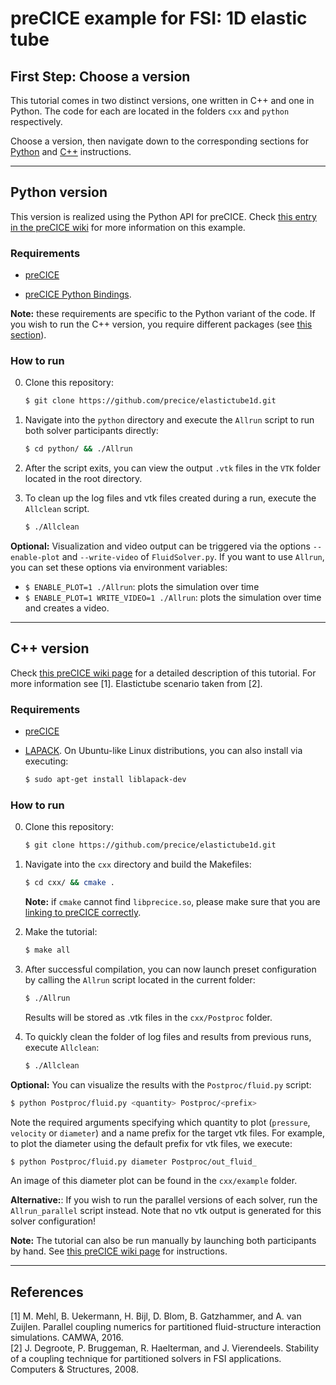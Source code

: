 # preCICE example for FSI: 1D elastic tube

## First Step: Choose a version

This tutorial comes in two distinct versions, one written in C++ and one in Python. The code for each are located in the folders `cxx` and `python` respectively.

Choose a version, then navigate down to the corresponding sections for [Python](#python-version) and [C++](#c-version) instructions.

---
## Python version

This version is realized using the Python API for preCICE. Check [this entry in the preCICE wiki](https://github.com/precice/precice/wiki/1D-elastic-tube-using-the-Python-API) for more information on this example.

### Requirements

- [preCICE](https://github.com/precice/precice/wiki/Get-preCICE)

- [preCICE Python Bindings](https://github.com/precice/python-bindings).

**Note:** these requirements are specific to the Python variant of the code. If you wish to run the C++ version, you require different packages (see [this section](#c-version)).

### How to run

0. Clone this repository:
    ```bash
    $ git clone https://github.com/precice/elastictube1d.git
    ```

1. Navigate into the `python` directory and execute the `Allrun` script to run both solver participants directly:
    ```bash
    $ cd python/ && ./Allrun
    ```

2. After the script exits, you can view the output `.vtk` files in the `VTK` folder located in the root directory.

3. To clean up the log files and vtk files created during a run, execute the `Allclean` script.
    ```bash
    $ ./Allclean
    ```
    
**Optional:** Visualization and video output can be triggered via the options `--enable-plot` and `--write-video` of `FluidSolver.py`. If you want to use `Allrun`, you can set these options via environment variables:

* `$ ENABLE_PLOT=1 ./Allrun`: plots the simulation over time
* `$ ENABLE_PLOT=1 WRITE_VIDEO=1 ./Allrun`: plots the simulation over time and creates a video.

---
## C++ version

Check [this preCICE wiki page](https://github.com/precice/precice/wiki/Example-for-FSI:-1D-elastic-tube) for a detailed description of this tutorial. For more information see [1]. Elastictube scenario taken from [2].

### Requirements

- [preCICE](https://github.com/precice/precice/wiki/Get-preCICE)

- [LAPACK](http://performance.netlib.org/lapack/#_lapack_version_3_8_0_2). On Ubuntu-like Linux distributions, you can also install via executing:
  ```bash
  $ sudo apt-get install liblapack-dev
  ```

### How to run

0. Clone this repository:
    ```bash
    $ git clone https://github.com/precice/elastictube1d.git
    ```

1. Navigate into the `cxx` directory and build the Makefiles:
   ```bash
   $ cd cxx/ && cmake .
   ```
   **Note:** if `cmake` cannot find `libprecice.so`, please make sure that you are [linking to preCICE correctly](https://github.com/precice/precice/wiki/Linking-to-preCICE#linking-from-cmake).

2. Make the tutorial:
   ```bash
   $ make all
   ```

3. After successful compilation, you can now launch preset configuration by calling the `Allrun` script located in the current folder:
   ```bash
   $ ./Allrun
   ```
   Results will be stored as .vtk files in the `cxx/Postproc` folder.

4. To quickly clean the folder of log files and results from previous runs, execute `Allclean`:
   ```bash
   $ ./Allclean
   ```
   
**Optional:** You can visualize the results with the `Postproc/fluid.py` script:
```bash
$ python Postproc/fluid.py <quantity> Postproc/<prefix>
```
Note the required arguments specifying which quantity to plot (`pressure`, `velocity` or `diameter`) and a name prefix for the target vtk files.
For example, to plot the diameter using the default prefix for vtk files, we execute:
```bash
$ python Postproc/fluid.py diameter Postproc/out_fluid_
```
An image of this diameter plot can be found in the `cxx/example` folder.

**Alternative:**: If you wish to run the parallel versions of each solver, run the `Allrun_parallel` script instead. Note that no vtk output is generated for this solver configuration!

**Note:** The tutorial can also be run manually by launching both participants by hand. See [this preCICE wiki page](https://github.com/precice/precice/wiki/Running-the-1D-elastic-tube-example) for instructions.

---
## References

[1] M. Mehl, B. Uekermann, H. Bijl, D. Blom, B. Gatzhammer, and A. van Zuijlen.
Parallel coupling numerics for partitioned fluid-structure interaction simulations. CAMWA, 2016.  
[2] J. Degroote, P. Bruggeman, R. Haelterman, and J. Vierendeels. Stability of a coupling technique
for partitioned solvers in FSI applications. Computers & Structures, 2008.
